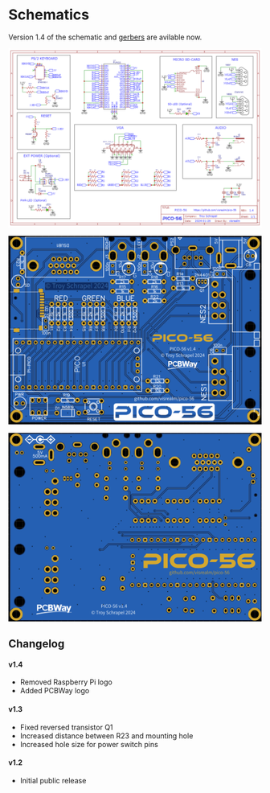 # Schematics

Version 1.4 of the schematic and [gerbers](Gerber_PCB_Pico56_v1_4.zip) are avilable now. 

![Schematic_Pico56_v1_4.png](/schematics/Schematic_Pico56_v1_4.png)

![pcb_front_v1_4.png](/img/pcb_front_v1_4.png)

![pcb_back_v1_4.png](/img/pcb_back_v1_4.png)

## Changelog

#### v1.4

* Removed Raspberry Pi logo
* Added PCBWay logo

#### v1.3

* Fixed reversed transistor Q1
* Increased distance between R23 and mounting hole
* Increased hole size for power switch pins

#### v1.2

* Initial public release
